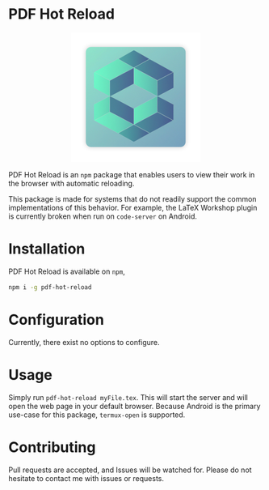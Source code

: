 # PDF Hot Reload

<p align="center">
    <img width="256" height="256" src="https://github.com/GageSorrell/PdfHotReload/blob/master/Logo.png?raw=true">
</p>

PDF Hot Reload is an `npm` package that enables users to view their work in the browser with automatic reloading.

This package is made for systems that do not readily support the common implementations of this behavior.
For example, the LaTeX Workshop plugin is currently broken when run on `code-server` on Android.

# Installation

PDF Hot Reload is available on `npm`,
```bash
npm i -g pdf-hot-reload
```

# Configuration

Currently, there exist no options to configure.

# Usage

Simply run `pdf-hot-reload myFile.tex`.
This will start the server and will open the web page in your default browser.
Because Android is the primary use-case for this package, `termux-open` is supported.

# Contributing

Pull requests are accepted, and Issues will be watched for.
Please do not hesitate to contact me with issues or requests.